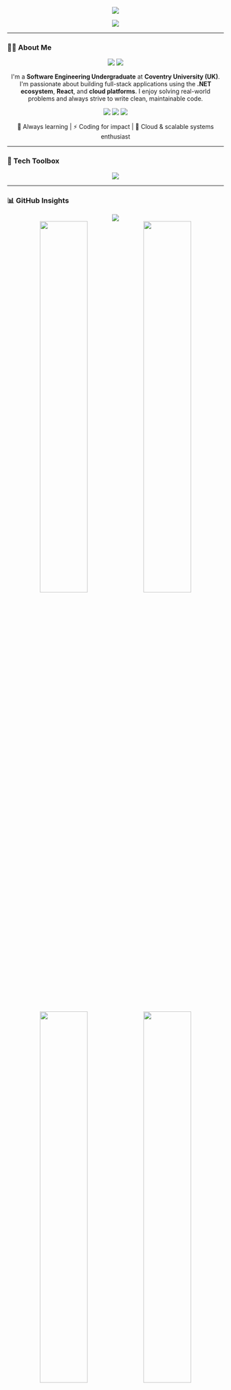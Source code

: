 <p align="center">
  <img src="https://readme-typing-svg.herokuapp.com?font=Orbitron&size=26&duration=3000&pause=1000&color=000000&center=true&vCenter=true&width=900&lines=Hi+%F0%9F%91%8B%2C+I'm+Mohamed+Shafran!;Full+Stack+Engineer+%7C+.NET+%26+React+Dev;Creating+Smart+and+Scalable+Solutions+with+C%23%2C+JS+%26+Cloud"/>
</p>

<p align="center">
  <img src="https://capsule-render.vercel.app/api?type=waving&color=gradient&height=200&section=header&text=Welcome%20to%20My%20GitHub!&fontAlign=50&fontAlignY=40&fontSize=30&desc=Aspiring%20Full%20Stack%20Developer%20%7C%20.NET%20+%20React&descAlign=50&descAlignY=60"/>
</p>

---

### 👨‍💻 About Me

<div align="center"> <img src="https://img.shields.io/badge/Role-Software%20Engineering%20Undergraduate-blue?style=for-the-badge"/> <img src="https://img.shields.io/badge/University-Coventry%20University%20(UK)-purple?style=for-the-badge"/> </div> <p align="center"> I'm a <strong>Software Engineering Undergraduate</strong> at <strong>Coventry University (UK)</strong>. I'm passionate about building full-stack applications using the <strong>.NET ecosystem</strong>, <strong>React</strong>, and <strong>cloud platforms</strong>. I enjoy solving real-world problems and always strive to write clean, maintainable code. </p> <p align="center"> <img src="https://img.shields.io/badge/Focus-Cloud%20&%20Scalable%20Apps-success?style=flat-square"/> <img src="https://img.shields.io/badge/Learning-Always-blueviolet?style=flat-square"/> <img src="https://img.shields.io/badge/Style-Clean%20Code-informational?style=flat-square"/> </p> <p align="center"> 🧠 Always learning | ⚡ Coding for impact | 🎯 Cloud & scalable systems enthusiast </p>

---

### 🧰 Tech Toolbox

<p align="center">
  <img src="https://skillicons.dev/icons?i=cs,dotnet,react,nodejs,express,javascript,html,css,mongodb,postgres,mysql,aws,github,figma&perline=7"/>
</p>

---

### 📊 GitHub Insights

<p align="center">
  <img src="https://github-profile-summary-cards.vercel.app/api/cards/profile-details?username=ShafranSheikh&theme=github"/>
  <br/>
  <img src="https://github-profile-summary-cards.vercel.app/api/cards/repos-per-language?username=ShafranSheikh&theme=solarized-light" width="47%"/>
  <img src="https://github-profile-summary-cards.vercel.app/api/cards/most-commit-language?username=ShafranSheikh&theme=solarized-light" width="47%"/>
  <br/>
  <img src="https://github-profile-summary-cards.vercel.app/api/cards/stats?username=ShafranSheikh&theme=solarized-light" width="47%"/>
  <img src="https://github-profile-summary-cards.vercel.app/api/cards/productive-time?username=ShafranSheikh&theme=solarized-light&utcOffset=+5.5" width="47%"/>
</p>

---

### 🌐 Connect with Me

<p align="center">
  <a href="mailto:shafransheikh@gmail.com"><img src="https://img.shields.io/badge/Gmail-EA4335?style=for-the-badge&logo=gmail&logoColor=white"/></a>
  <a href="https://linkedin.com/in/mohamed-shafran-26847a257"><img src="https://img.shields.io/badge/LinkedIn-0A66C2?style=for-the-badge&logo=linkedin&logoColor=white"/></a>
  <a href="https://github.com/ShafranSheikh"><img src="https://img.shields.io/badge/GitHub-181717?style=for-the-badge&logo=github&logoColor=white"/></a>
</p>

---

<p align="center">
  <img src="https://capsule-render.vercel.app/api?type=waving&color=gradient&height=120&section=footer"/>
</p>

<p align="center">
  <em>"Code with purpose, design with clarity, and build with passion."</em>
</p>
